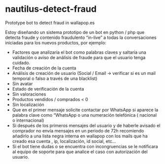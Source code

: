 # nautilus-detect-fraud
Prototype bot to detect fraud in wallapop.es

Estoy diseñando un sistema prototipo de un bot en python / php que detecta fraude y contenido fraudulento “in-live” a todas la conversaciones iniciadas para los nuevos productos, por ejemplo:




* Factores que analizaría el bot como palabras claves y saltaría una validación o aviso de análisis de fraude para que el usuario tenga cuidado.
* Fecha de creación de la cuenta
* Análisis de creación de usuario (Social / Email -> verificar si es un mail temporal o falso a través de una blacklist)
* Sin avatar 
* Estado de verificación de la cuenta
* Sin valoraciones
* Productos vendidos / comprados < 0
* Sin localización
* Que en el primer mensaje solicite contactar por WhatsApp si aparece la palabra clave como “WhatsApp o una numeración telefónica ( nacional o internacional)
* Si después de los primeros mensajes del usuario y de haberle avisado el comprador no envía mensajes en un periodo de 72h recomiendo añadirlo a una lista negra interna en wallapop con los mails que ha creado esa cuenta , ip, localización, id social, etc…
 * Si el bot tiene dudas o se encuentra con incongruencias se le notificara al equipo de soporte para que analice el caso con autorización del usuario.
